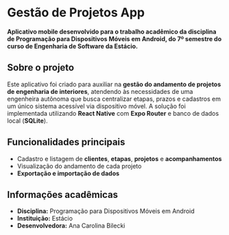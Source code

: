 # Gestão de Projetos App

**Aplicativo mobile desenvolvido para o trabalho acadêmico da disciplina de Programação para Dispositivos Móveis em Android, do 7º semestre do curso de Engenharia de Software da Estácio.**

## Sobre o projeto

Este aplicativo foi criado para auxiliar na **gestão do andamento de projetos de engenharia de interiores**, atendendo às necessidades de uma engenheira autônoma que busca centralizar etapas, prazos e cadastros em um único sistema acessível via dispositivo móvel. A solução foi implementada utilizando **React Native** com **Expo Router** e banco de dados local (**SQLite**).

## Funcionalidades principais

- Cadastro e listagem de **clientes**, **etapas**, **projetos** e **acompanhamentos**  
- Visualização do andamento de cada projeto  
- **Exportação e importação de dados**  

## Informações acadêmicas

- **Disciplina:** Programação para Dispositivos Móveis em Android  
- **Instituição:** Estácio  
- **Desenvolvedora:** Ana Carolina Bilecki 
